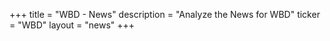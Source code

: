 +++
title = "WBD - News"
description = "Analyze the News for WBD"
ticker = "WBD"
layout = "news"
+++

